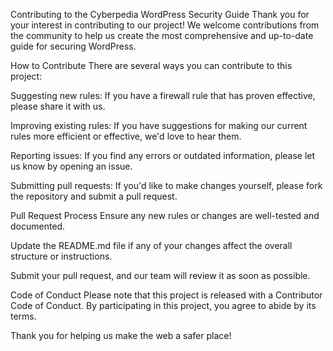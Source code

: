 Contributing to the Cyberpedia WordPress Security Guide
Thank you for your interest in contributing to our project! We welcome contributions from the community to help us create the most comprehensive and up-to-date guide for securing WordPress.

How to Contribute
There are several ways you can contribute to this project:

Suggesting new rules: If you have a firewall rule that has proven effective, please share it with us.

Improving existing rules: If you have suggestions for making our current rules more efficient or effective, we'd love to hear them.

Reporting issues: If you find any errors or outdated information, please let us know by opening an issue.

Submitting pull requests: If you'd like to make changes yourself, please fork the repository and submit a pull request.

Pull Request Process
Ensure any new rules or changes are well-tested and documented.

Update the README.md file if any of your changes affect the overall structure or instructions.

Submit your pull request, and our team will review it as soon as possible.

Code of Conduct
Please note that this project is released with a Contributor Code of Conduct. By participating in this project, you agree to abide by its terms.

Thank you for helping us make the web a safer place!